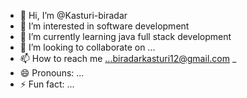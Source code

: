 - 👋 Hi, I’m @Kasturi-biradar
- 👀 I’m interested in software development
- 🌱 I’m currently learning java full stack development
- 💞️ I’m looking to collaborate on ...
- 📫 How to reach me ...biradarkasturi12@gmail.com _
- 😄 Pronouns: ...
- ⚡ Fun fact: ...

<!---
Kasturi-biradar/Kasturi-biradar is a ✨ special ✨ repository because its `README.md` (this file) appears on your GitHub profile.
You can click the Preview link to take a look at your changes.
--->
